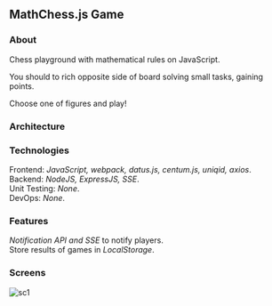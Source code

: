 ## MathChess.js Game

### About    

Chess playground with mathematical rules on JavaScript.    

You should to rich opposite side of board solving small tasks, gaining points.  

Choose one of figures and play!  

### Architecture


### Technologies     

Frontend: *JavaScript, webpack, datus.js, centum.js, uniqid, axios*.  
Backend: *NodeJS, ExpressJS, SSE*.  
Unit Testing: *None*.  
DevOps: *None*.  

### Features    
  
*Notification API and SSE* to notify players.  
Store results of games in *LocalStorage*.  

### Screens  


![sc1](https://github.com/Slavus54/mathchess.js/assets/54140819/67492929-dc8a-40ac-bf99-d3fcb4a7bbd3)
